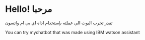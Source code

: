 # Hello! مرحبا 

تقدر تجرب البوت الي عملته بإستخدام اداة اي بي ام واتسون 

You can try mychatbot that was made using IBM watson assistant
